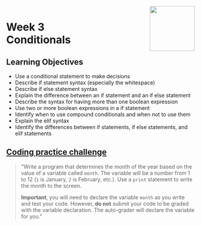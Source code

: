 <a href="../">
  <img src="/img/Python_Basics_Selection_and_Iteration_logo.avif" width="120" align="right">
</a>

# Week 3 <br> Conditionals

## Learning Objectives
- Use a conditional statement to make decisions
- Describe if statement syntax (especially the whitespace)
- Describe if else statement syntax
- Explain the difference between an if statement and an if else statement
- Describe the syntax for having more than one boolean expression
- Use two or more boolean expressions in a if statement
- Identify when to use compound conditionals and when not to use them
- Explain the elif syntax
- Identify the differences between if statements, if else statements, and elif statements

## [Coding practice challenge](./lab_challenge.py)

>"Write a program that determines the month of the year based on the value of a variable called `month`. The variable will be a number from 1 to 12 (`1` is January, `2` is February, etc.). Use a `print` statement to write the month to the screen.
>
>**Important**, you will need to declare the variable `month` as you write and test your code. However, **do not** submit your code to be graded with the variable declaration. The auto-grader will declare the variable for you."
